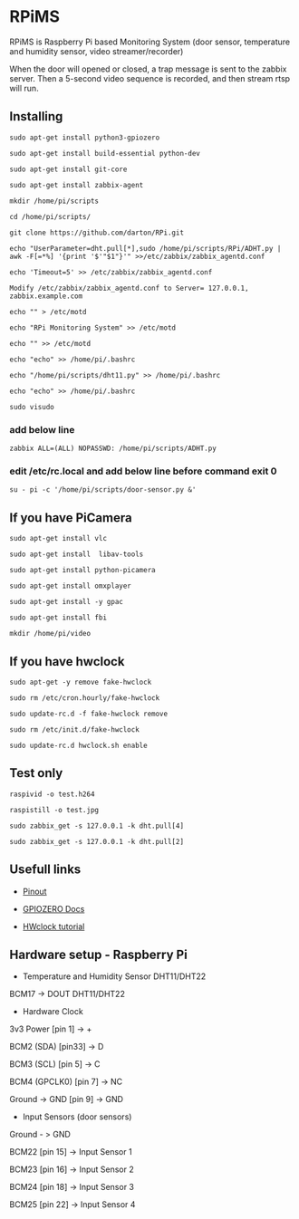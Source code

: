 # RPiMS

RPiMS is Raspberry Pi based Monitoring System (door sensor, temperature and humidity sensor, video streamer/recorder)

When the door will opened or closed, a trap message is sent to the zabbix server. 
Then a 5-second video sequence is recorded, and then stream rtsp will run. 


## Installing

```
sudo apt-get install python3-gpiozero

sudo apt-get install build-essential python-dev

sudo apt-get install git-core

sudo apt-get install zabbix-agent

mkdir /home/pi/scripts

cd /home/pi/scripts/

git clone https://github.com/darton/RPi.git

echo "UserParameter=dht.pull[*],sudo /home/pi/scripts/RPi/ADHT.py | awk -F[=*%] '{print '$'"$1"}'" >>/etc/zabbix/zabbix_agentd.conf

echo 'Timeout=5' >> /etc/zabbix/zabbix_agentd.conf

Modify /etc/zabbix/zabbix_agentd.conf to Server= 127.0.0.1, zabbix.example.com

echo "" > /etc/motd

echo "RPi Monitoring System" >> /etc/motd

echo "" >> /etc/motd

echo "echo" >> /home/pi/.bashrc

echo "/home/pi/scripts/dht11.py" >> /home/pi/.bashrc

echo "echo" >> /home/pi/.bashrc

sudo visudo 

```

### add below line 

```
zabbix ALL=(ALL) NOPASSWD: /home/pi/scripts/ADHT.py

```

### edit /etc/rc.local and add below line before command exit 0

```
su - pi -c '/home/pi/scripts/door-sensor.py &'
```

## If you have PiCamera

```
sudo apt-get install vlc

sudo apt-get install  libav-tools

sudo apt-get install python-picamera

sudo apt-get install omxplayer

sudo apt-get install -y gpac

sudo apt-get install fbi

mkdir /home/pi/video
```


## If you have hwclock

```
sudo apt-get -y remove fake-hwclock

sudo rm /etc/cron.hourly/fake-hwclock

sudo update-rc.d -f fake-hwclock remove

sudo rm /etc/init.d/fake-hwclock

sudo update-rc.d hwclock.sh enable
```


## Test only

```
raspivid -o test.h264

raspistill -o test.jpg

sudo zabbix_get -s 127.0.0.1 -k dht.pull[4]

sudo zabbix_get -s 127.0.0.1 -k dht.pull[2]
```


## Usefull links

* [Pinout](https://pinout.xyz/pinout/pin5_gpio3#)

* [GPIOZERO Docs](https://gpiozero.readthedocs.io/en/stable/)

* [HWclock tutorial](https://thepihut.com/blogs/raspberry-pi-tutorials/17209332-adding-a-real-time-clock-to-your-raspberry-pi)


## Hardware setup - Raspberry Pi

 
 - Temperature and Humidity Sensor DHT11/DHT22
 
 BCM17 -> DOUT DHT11/DHT22
 

 - Hardware Clock
 
 3v3 Power     [pin 1] -> +

BCM2 (SDA)    [pin33] -> D

BCM3 (SCL)    [pin 5] -> C

BCM4 (GPCLK0) [pin 7] -> NC

Ground -> GND [pin 9] -> GND


- Input Sensors (door sensors)

Ground - > GND

BCM22 [pin 15] -> Input Sensor 1

BCM23 [pin 16] -> Input Sensor 2

BCM24 [pin 18] -> Input Sensor 3

BCM25 [pin 22] -> Input Sensor 4


